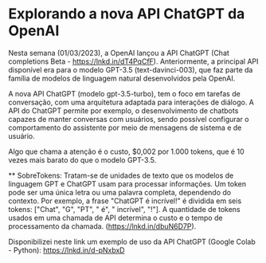 # Explorando a nova API ChatGPT da OpenAI

Nesta semana (01/03/2023), a OpenAI lançou a API ChatGPT (Chat completions Beta - https://lnkd.in/dT4PqCfF). Anteriormente, a principal API disponível era para o modelo GPT-3.5 (text-davinci-003), que faz parte da família de modelos de linguagem natural desenvolvidos pela OpenAI.

A nova API ChatGPT (modelo gpt-3.5-turbo), tem o foco em tarefas de conversação, com uma arquitetura adaptada para interações de diálogo. A API do ChatGPT permite por exemplo, o desenvolvimento de chatbots capazes de manter conversas com usuários, sendo possível configurar o comportamento do assistente por meio de mensagens de sistema e de usuário.

Algo que chama a atenção é o custo, $0,002 por 1.000 tokens, que é 10 vezes mais barato do que o modelo GPT-3.5.

** SobreTokens: Tratam-se de unidades de texto que os modelos de linguagem GPT e ChatGPT usam para processar informações. Um token pode ser uma única letra ou uma palavra completa, dependendo do contexto. Por exemplo, a frase "ChatGPT é incrível!" é dividida em seis tokens: ["Chat", "G", "PT", " é", " incrível", "!"]. A quantidade de tokens usados em uma chamada de API determina o custo e o tempo de processamento da chamada. (https://lnkd.in/dbuN6D7P).

Disponibilizei neste link um exemplo de uso da API ChatGPT (Google Colab - Python): https://lnkd.in/d-pNxbxD

